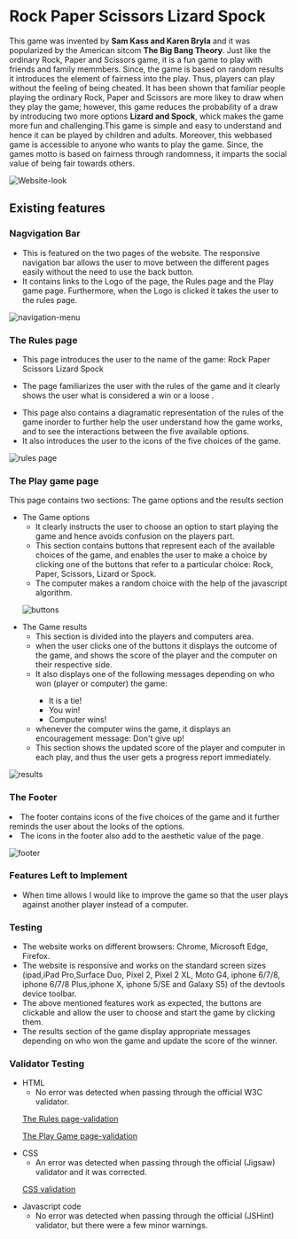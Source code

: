 # Rock Paper Scissors Lizard Spock
<p>
This game was invented by <b>Sam Kass and Karen Bryla</b> and it was popularized by the American sitcom <b>The Big Bang Theory</b>. Just like the ordinary Rock, Paper and Scissors game, it is a fun game to play with friends and family memmbers. Since, the game is based on random results it introduces the element of fairness into the play. Thus,  players can play without the feeling of being cheated. It has been shown that familiar people playing the ordinary Rock, Paper and Scissors are more likey to draw when they play the game; however, this game reduces the probability of a draw by introducing two more options <b>Lizard and Spock</b>, whick makes the game more fun and challenging.This game is simple and easy to understand and hence it can be played by children and adults. Moreover, this webbased game is accessible to anyone who wants to play the game. Since, the games motto is based on fairness through randomness, it imparts the social value of being fair towards others. </p>

![Website-look](assets/images/Website-look.PNG)

## Existing features

### Nagvigation Bar
<ul>
<li>This is featured on the two pages of the website. The responsive navigation bar allows the user to move between the different pages easily without the need to use the back button. </li>
<li>
 It contains links to the Logo of the page, the Rules page and the Play game page. Furthermore, when the Logo is clicked it takes the user to the rules page.
</li>
</ul>

![navigation-menu](assets/images/nav-bar.PNG)


### The Rules page 

<ul>
<li> This page introduces the user to the name of the game: Rock Paper Scissors Lizard Spock </li>
</ul>

<ul>
<li> The page familiarizes the user with the rules of the game and it clearly shows the user what is considered a win or a loose .</li>
</ul>

<ul>
<li> This page also contains a diagramatic representation of the rules of the game inorder to further help the user understand how the game works, and to see the interactions between the five available options. </li>
<li> It also introduces the user to the icons of the five choices of the game.</li>
</ul>

![rules page](assets/images/rules-body.PNG)



### The Play game page 

<p> This page contains two sections: The game options and the results section</p>

<ul> 
  <li>
   The Game options
   <ul>
     <li>It clearly instructs the user to choose an option to start playing the game and hence avoids confusion on the players part.</li>
     <li> This section contains buttons that represent each of the available choices of the game, and enables the user to make a choice by clicking one of the buttons that refer to a particular choice: Rock, Paper, Scissors, Lizard or Spock. </li>
     <li> The computer makes a random choice with the help of the javascript algorithm.</li>
 </ul>
  </li>
  
![buttons](assets/images/buttons.PNG)


  <li>
  The Game results
     <ul>
     <li> This section is divided into the players and computers area.</li>
       <li> when the user clicks one of the buttons it displays the outcome of the game, and shows the score of the player and the computer on their respective side.</li>
       <li> It also displays one of the following messages depending on who won (player or computer) the game:</li>
         <ul>
           <li> It is a tie! </li>
           <li> You win! </li>
           <li> Computer wins! </li>
        </ul>
      <li> whenever the computer wins the game, it displays an encouragement message: Don't give up!</li>
      <li> This section shows the updated score of the player and computer in each play, and thus the user gets a progress report immediately.</li>   
   </ul>
  </li>
</ul>

![results](assets/images/results.PNG)



### The Footer

<li> The footer contains icons of the five choices of the game and it further reminds the user about the looks of the options.</li>
<li> The icons in the footer also add to the aesthetic value of the page.</li>

![footer](assets/images/footer.PNG)

### Features Left to Implement
 <ul>
  <li> When time allows I would like to improve the game so that the user plays against another player instead of a computer.</li>
</ul>


### Testing 

<ul>
<li>The website works on different browsers: Chrome, Microsoft Edge, Firefox.</li>
<li>The website is responsive and works on the standard screen sizes (ipad,iPad Pro,Surface Duo, Pixel 2, Pixel 2 XL, Moto G4, iphone 6/7/8, iphone 6/7/8 Plus,iphone X, iphone 5/SE and Galaxy S5) of the devtools device toolbar.</li>
<li>The above mentioned features work as expected, the buttons are clickable and allow the user to choose and start the game by clicking them.</li>
<li>The results section of the game display appropriate messages depending on who won the game and update the score of the winner.</li>
</ul>

### Validator Testing
<ul>
<li>HTML
  <ul>
  <li> No error was detected when passing through the official W3C validator.</li>
  </ul> 
</li> 

   [The Rules page-validation](https://validator.w3.org/nu/?doc=https%3A%2F%2Fjoh201.github.io%2FRock-Paper-Scissors-Lizard-Spock%2Findex.html)

   [The Play Game page-validation](https://validator.w3.org/nu/?doc=https%3A%2F%2Fjoh201.github.io%2FRock-Paper-Scissors-Lizard-Spock%2Fplaygame.html)
   
  <li>CSS
   <ul>
   <li> An error was detected when passing through the official (Jigsaw) validator and it was corrected. </li>
   </ul>

   [CSS validation](https://jigsaw.w3.org/css-validator/validator?uri=https%3A%2F%2Fjoh201.github.io%2FRock-Paper-Scissors-Lizard-Spock%2Fassets%2Fcss%2Fstyle.css&profile=css3svg&usermedium=all&warning=1&vextwarning=&lang=en)

   <li> Javascript code
  <ul>
  <li> No error was detected when passing through the official (JSHint) validator, but there were a few minor warnings.</li>
  </ul> 
</li> 

</ul>


